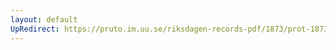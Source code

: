 ```yaml
---
layout: default
UpRedirect: https://pruto.im.uu.se/riksdagen-records-pdf/1873/prot-1873--fk--417/prot-1873--fk--417_005.pdf
---
```

